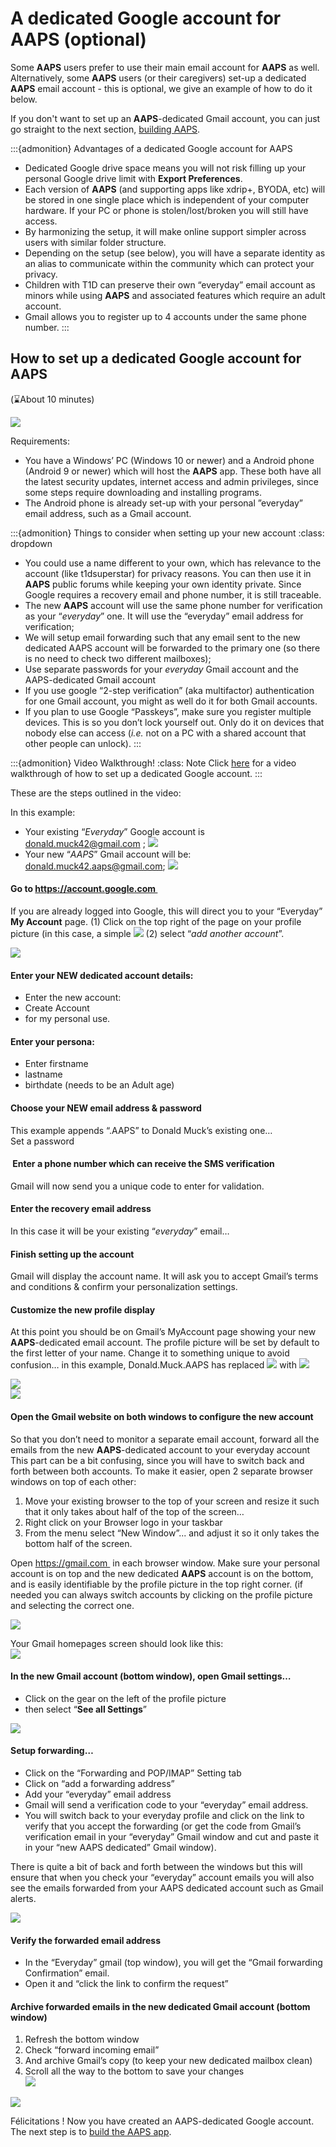 # A dedicated Google account for AAPS (optional)

Some **AAPS** users prefer to use their main email account for **AAPS** as well. Alternatively, some **AAPS** users (or their caregivers) set-up a dedicated **AAPS** email account - this is optional, we give an example of how to do it below.

If you don't want to set up an **AAPS**-dedicated Gmail account, you can just go straight to the next section, [building AAPS](building-AAPS.md).

:::{admonition} Advantages of a dedicated Google account for AAPS

- Dedicated Google drive space means you will not risk filling up your personal Google drive limit with **Export Preferences**.
- Each version of **AAPS** (and supporting apps like xdrip+, BYODA, etc) will be stored in one single place which is independent of your computer hardware. If your PC or phone is stolen/lost/broken you will still have access.
- By harmonizing the setup, it will make online support simpler across users with similar folder structure.
- Depending on the setup (see below), you will have a separate identity as an alias to communicate within the community which can protect your privacy. 
- Children with T1D can preserve their own “everyday” email account as minors while using **AAPS** and associated features which require an adult account.
- Gmail allows you to register up to 4 accounts under the same phone number.
  :::

## How to set up a dedicated Google account for AAPS

(⌛About 10 minutes)

![](../images/Building-the-App/building_0001.png)

Requirements:

- You have a Windows’ PC (Windows 10 or newer) and a Android phone (Android 9 or newer) which will host the **AAPS** app. These both have all the latest security updates, internet access and admin privileges, since some steps require downloading and installing programs.
- The Android phone is already set-up with your personal ”everyday”  email address, such as a Gmail account.

:::{admonition} Things to consider when setting up your new account
:class: dropdown

- You could use a name different to your own, which has relevance to the account (like t1dsuperstar) for privacy reasons. You can then use it in **AAPS** public forums while keeping your own identity private. Since Google requires a recovery email and phone number, it is still traceable.
- The new **AAPS** account will use the same phone number for verification as your “_everyday_” one. It will use the “everyday” email address for verification;
- We will setup email forwarding such that any email sent to the new dedicated AAPS account will be forwarded to the primary one (so there is no need to check two different mailboxes);
- Use separate passwords for your _everyday_ Gmail account and the AAPS-dedicated Gmail account
- If you use google “2-step verification” (aka multifactor) authentication for one Gmail account, you might as well do it for both Gmail accounts.
- If you plan to use Google “Passkeys”, make sure you register multiple devices. This is so you don’t lock yourself out. Only do it on devices that nobody else can access (_i.e._ not on a PC with a shared account that other people can unlock).
  :::

:::{admonition}  Video Walkthrough!
:class: Note
Click [here](https://drive.google.com/file/d/1dMZTIolO-kd2eB0soP7boEVtHeCDEQBF/view?usp=drive_link) for a video walkthrough of how to set up a dedicated Google account.
:::

These are the steps outlined in the video:

In this example: 

- Your existing “_Everyday_” Google account is donald.muck42@gmail.com ; ![](../images/Building-the-App/building_0002.png)
- Your new “_AAPS_” Gmail account will be: donald.muck42.aaps@gmail.com; ![](../images/Building-the-App/building_0003.png)

#### Go to https://account.google.com 

If you are already logged into Google, this will direct you to your “Everyday” **My Account** page.
(1) Click on the top right of the page on your profile picture (in this case, a simple ![](../images/Building-the-App/building_0002.png)
(2) select “_add another account_”.

![](../images/Building-the-App/building_0005.png)

#### Enter your NEW dedicated account details: 

- Enter the new account: 
- Create Account
- for my personal use. 

#### Enter your persona:

- Enter firstname
- lastname
- birthdate (needs to be an Adult age)

#### Choose your NEW email address & password

This example appends “.AAPS” to Donald Muck’s existing one…\
Set a password

####  Enter a phone number which can receive the SMS verification

Gmail will now send you a unique code to enter for validation.

#### Enter the recovery email address 

In this case it will be your existing “_everyday_” email…

#### Finish setting up the account

Gmail will display the account name. It will ask you to accept Gmail’s terms and conditions & confirm your personalization settings.

#### Customize the new profile display

At this point you should be on Gmail’s MyAccount page showing your new **AAPS**-dedicated email account. The profile picture will be set by default to the first letter of your name. Change it to something unique to avoid confusion… in this example, Donald.Muck.AAPS has replaced ![](../images/Building-the-App/building_0002.png) with ![](../images/Building-the-App/building_0003.png)

![](../images/Building-the-App/building_0007.png)\
![](../images/Building-the-App/building_0008.png)

#### Open the Gmail website on both windows to configure the new account

So that you don’t need to monitor a separate email account, forward all the emails from the new **AAPS**-dedicated account to your everyday account \
This part can be a bit confusing, since you will have to switch back and forth between both accounts. To make it easier, open 2 separate browser windows on top of each other:

1. Move your existing browser to the top of your screen and resize it such that it only takes about half of the top of the screen… 
2. Right click on your Browser logo in your taskbar 
3. From the menu select “New Window”... and adjust it so it only takes the bottom half of the screen.

Open https://gmail.com  in each browser window. Make sure your personal account is on top and the new dedicated **AAPS** account is on the bottom, and is easily identifiable by the profile picture in the top right corner. (if needed you can always switch accounts by clicking on the profile picture and selecting the correct one.

![](../images/Building-the-App/building_0009.png)

Your Gmail homepages screen should look like this:\
![](../images/Building-the-App/building_0010.png)

#### In the new Gmail account (bottom window), open Gmail settings… 

- Click on the gear on the left of the profile picture 
- then select “**See all Settings**”

![](../images/Building-the-App/building_0011.png)

#### Setup forwarding…

- Click on the “Forwarding and POP/IMAP” Setting tab
- Click on “add a forwarding address”
- Add your “everyday” email address
- Gmail will send a verification code to your “everyday” email address. 
- You will switch back to your everyday profile and click on the link to verify that you accept the forwarding (or get the code from Gmail’s verification email in your “everyday” Gmail window and cut and paste it in your “new AAPS dedicated” Gmail window).

There is quite a bit of back and forth between the windows but this will ensure that when you check your “everyday” account emails you will also see the emails forwarded from your AAPS dedicated account such as Gmail alerts.

![](../images/Building-the-App/building_0012.png)

#### Verify the forwarded email address

- In the “Everyday” gmail (top window), you will get the “Gmail forwarding Confirmation” email. 
- Open it and “click the link to confirm the request”

#### Archive forwarded emails in the new dedicated Gmail account (bottom window)

<!---->

1. Refresh the bottom window
2. Check “forward incoming email”
3. And archive Gmail’s copy (to keep your new dedicated mailbox clean)
4. Scroll all the way to the bottom to save your changes\
   ![](../images/Building-the-App/building_0013.png)

![](../images/Building-the-App/building_0014.png)

Félicitations ! Now you have created an AAPS-dedicated Google account. The next step is to [build the AAPS app](building-AAPS.md).
